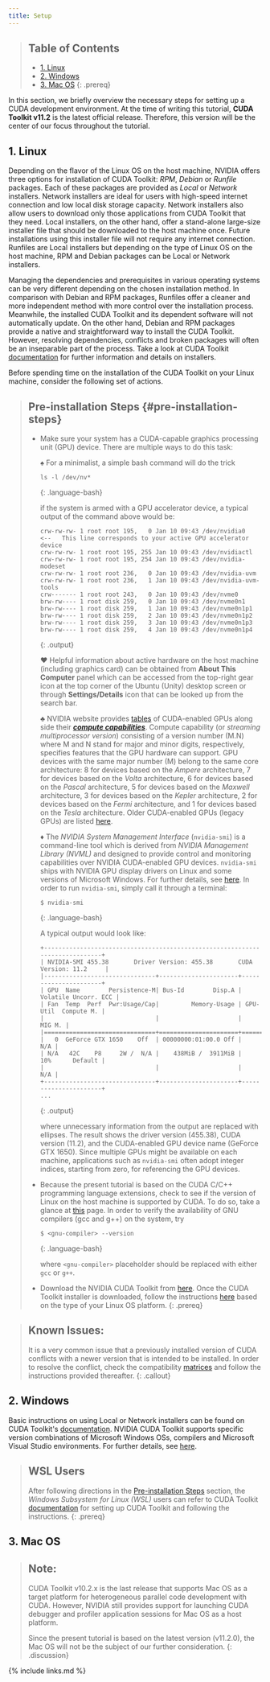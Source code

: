 ```yaml
---
title: Setup
---
```


> ## Table of Contents
> - [1. Linux](#1-linux)
> - [2. Windows](#2-windows)
> - [3. Mac OS](#3-mac-os)
{: .prereq}

In this section, we briefly overview the necessary steps for setting up a CUDA development
environment. At the time of writing this tutorial, **CUDA Toolkit v11.2** is the latest 
official release. Therefore, this version will be the center of our focus throughout the tutorial.

## 1. Linux

Depending on the flavor of the Linux OS on the host machine, NVIDIA offers three
options for installation of CUDA Toolkit: *RPM*, *Debian* or *Runfile* packages.
Each of these packages are provided as *Local* or *Network* installers.
Network installers are ideal for users with high-speed internet connection and
low local disk storage capacity. Network installers also allow users to
download only those applications from CUDA Toolkit that they need. Local installers,
on the other hand, offer a stand-alone large-size installer file that should be downloaded
to the host machine once. Future installations using this installer file will not require
any internet connection. Runfiles are Local installers but depending on the type of
Linux OS on the host machine, RPM and Debian packages can be Local or Network installers.

Managing the dependencies and prerequisites in various operating systems can be
very different depending on the chosen installation method. In comparison with 
Debian and RPM packages, Runfiles offer a cleaner and more independent method 
with more control over the installation process. Meanwhile, the installed CUDA 
Toolkit and its dependent software will not automatically update. On the other hand,
Debian and RPM packages provide a native and straightforward way to install the CUDA
Toolkit. However, resolving dependencies, conflicts and broken packages will often
be an inseparable part of the process. Take a look at CUDA Toolkit 
[documentation](https://docs.nvidia.com/cuda/cuda-quick-start-guide/index.html#linux)
for further information and details on installers.

Before spending time on the installation of the CUDA Toolkit on your Linux machine,
consider the following set of actions.

> ## Pre-installation Steps   {#pre-installation-steps}
> - Make sure your system has a CUDA-capable graphics processing unit (GPU) device.
> There are multiple ways to do this task:
>
>    &#9824; For a minimalist, a simple bash command will do the trick
>
>    ~~~
>    ls -l /dev/nv*   
>    ~~~
>    {: .language-bash} 
> 
>    if the system is armed with a GPU accelerator device, a typical output of the 
>    command above would be:
>
>    ~~~
>    crw-rw-rw- 1 root root 195,   0 Jan 10 09:43 /dev/nvidia0        <--   This line corresponds to your active GPU accelerator device
>    crw-rw-rw- 1 root root 195, 255 Jan 10 09:43 /dev/nvidiactl
>    crw-rw-rw- 1 root root 195, 254 Jan 10 09:43 /dev/nvidia-modeset
>    crw-rw-rw- 1 root root 236,   0 Jan 10 09:43 /dev/nvidia-uvm
>    crw-rw-rw- 1 root root 236,   1 Jan 10 09:43 /dev/nvidia-uvm-tools
>    crw------- 1 root root 243,   0 Jan 10 09:43 /dev/nvme0
>    brw-rw---- 1 root disk 259,   0 Jan 10 09:43 /dev/nvme0n1
>    brw-rw---- 1 root disk 259,   1 Jan 10 09:43 /dev/nvme0n1p1
>    brw-rw---- 1 root disk 259,   2 Jan 10 09:43 /dev/nvme0n1p2
>    brw-rw---- 1 root disk 259,   3 Jan 10 09:43 /dev/nvme0n1p3
>    brw-rw---- 1 root disk 259,   4 Jan 10 09:43 /dev/nvme0n1p4
>    ~~~
>    {: .output}
>   
>    &#9829; Helpful information about active hardware on the host machine (including graphics card) can be obtained from
>    **About This Computer** panel which can be accessed from the top-right gear icon at the top 
>    corner of the Ubuntu (Unity) desktop screen or through **Settings/Details** icon that can be looked up from the search bar.
>
>    &#9827; NVIDIA website provides [tables](https://developer.nvidia.com/cuda-gpus) of CUDA-enabled GPUs along side
>    their [***compute capabilities***](https://docs.nvidia.com/cuda/cuda-c-programming-guide/index.html#compute-capability).
>    Compute capability (or *streaming multiprocessor version*) consisting of a version number (M.N) where M and N stand for 
>    major and minor digits, respectively, specifies features that the GPU hardware can support. GPU devices with the same major 
>    number (M) belong to the same core architecture: 8 for devices based on the *Ampere* architecture, 7 for devices based 
>    on the *Volta* architecture, 6 for devices based on the *Pascal* architecture, 5 for devices based on the *Maxwell* 
>    architecture, 3 for devices based on the *Kepler* architecture, 2 for devices based on the *Fermi* architecture, and 1 
>    for devices based on the *Tesla* architecture. Older CUDA-enabled GPUs (legacy GPUs) are listed 
>    [here](https://developer.nvidia.com/cuda-legacy-gpus).
>      
>    &#9830; The *NVIDIA System Management Interface* (`nvidia-smi`) is a command-line tool which is derived
>    from *NVIDIA Management Library (NVML)* and designed to provide control and monitoring
>    capabilities over NVIDIA CUDA-enabled GPU devices. `nvidia-smi` ships with NVIDIA GPU display drivers
>    on Linux and some versions of Microsoft Windows. For further details, see
>    [here](https://developer.nvidia.com/nvidia-system-management-interface). In order to run `nvidia-smi`,
>    simply call it through a terminal:
>
>    ~~~
>    $ nvidia-smi   
>    ~~~
>    {: .language-bash} 
>    
>    A typical output would look like:
> 
>    ~~~
>    +-----------------------------------------------------------------------------+
>    | NVIDIA-SMI 455.38       Driver Version: 455.38       CUDA Version: 11.2     |
>    |-------------------------------+----------------------+----------------------+
>    | GPU  Name        Persistence-M| Bus-Id        Disp.A | Volatile Uncorr. ECC |
>    | Fan  Temp  Perf  Pwr:Usage/Cap|         Memory-Usage | GPU-Util  Compute M. |
>    |                               |                      |               MIG M. |
>    |===============================+======================+======================|
>    |   0  GeForce GTX 1650    Off  | 00000000:01:00.0 Off |                  N/A |
>    | N/A   42C    P8     2W /  N/A |    438MiB /  3911MiB |     10%      Default |
>    |                               |                      |                  N/A |
>    +-------------------------------+----------------------+----------------------+
>    ...                                                                               
>    ~~~
>    {: .output}
>
>    where unnecessary information from the output are replaced with ellipses. 
>    The result shows the driver version (455.38), CUDA version (11.2), and the
>    CUDA-enabled GPU device name (GeForce GTX 1650). Since multiple GPUs might be
>    available on each machine, applications such as `nvidia-smi` often adopt
>    integer indices, starting from zero, for referencing the GPU devices. 
>
> - Because the present tutorial is based on the CUDA C/C++ programming language extensions,
> check to see if the version of Linux on the host machine is supported by CUDA.
> To do so, take a
> glance at [this](https://docs.nvidia.com/cuda/cuda-installation-guide-linux/index.html#system-requirements) page.
> In order to verify the availability of GNU compilers (gcc and g++) on the system, try
>
>    ~~~
>    $ <gnu-compiler> --version
>    ~~~
>    {: .language-bash} 
>    
>    where `<gnu-compiler>` placeholder should be replaced with either `gcc` or `g++`.
> 
> - Download the NVIDIA CUDA Toolkit from [here](https://developer.nvidia.com/cuda-downloads).
>   Once the CUDA Toolkit installer is downloaded, follow the instructions
>   [here](https://docs.nvidia.com/cuda/cuda-installation-guide-linux/index.html#runfile) based on the type of 
>   your Linux OS platform.
{: .prereq}

> ## **Known Issues**:
>
> It is a very common issue that a previously installed version of CUDA conflicts with a
> newer version that is intended to be installed. In order to resolve the conflict, check the compatibility
> [matrices](https://docs.nvidia.com/cuda/cuda-installation-guide-linux/#handle-uninstallation)
> and follow the instructions provided thereafter.
{: .callout}

## 2. Windows

Basic instructions on using Local or Network installers can be found on CUDA Toolkit's
[documentation](https://docs.nvidia.com/cuda/cuda-quick-start-guide/index.html).
NVIDIA CUDA Toolkit supports specific version combinations of Microsoft Windows OSs,
compilers and Microsoft Visual Studio environments. For further details, see
[here](https://docs.nvidia.com/cuda/cuda-installation-guide-microsoft-windows/#system-requirements).

> ## WSL Users
>
> After following directions in the [Pre-installation Steps](#pre-installation-steps) section, 
> the *Windows Subsystem for Linux (WSL)* users can refer to CUDA Toolkit
> [documentation](https://docs.nvidia.com/cuda/cuda-installation-guide-linux/index.html#wsl-installation)
> for setting up CUDA Toolkit and following the instructions.
{: .prereq}

## 3. Mac OS

> ## **Note**:
>
> CUDA Toolkit v10.2.x is the last release that supports Mac OS as a target platform
> for heterogeneous parallel code development with CUDA. However, NVIDIA still provides
> support for launching CUDA debugger and profiler application sessions for Mac OS as a host platform.
>
> Since the present tutorial is based on the latest
> version (v11.2.0), the Mac OS will not be the subject of our further consideration.
{: .discussion}

{% include links.md %}
